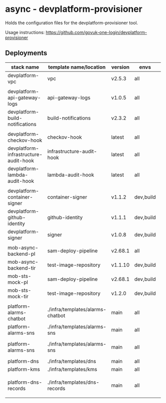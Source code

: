 # async - devplatform-provisioner

Holds the configuration files for the devplatform-provisioner tool.

Usage instructions: <https://github.com/govuk-one-login/devplatform-provisioner>

## Deployments

| stack name                            | template name/location           | version | envs      | region    | notes                 |
| ------------------------------------- | -------------------------------- | ------- | --------- | --------- | --------------------- |
| devplatform-vpc                       | vpc                              | v2.5.3  | all       |           |                       |
|                                       |                                  |         |           |           |                       |
| devplatform-api-gateway-logs          | api-gateway-logs                 | v1.0.5  | all       |           |                       |
| devplatform-build-notifications       | build-notifications              | v2.3.2  | all       |           |                       |
|                                       |                                  |         |           |           |                       |
| devplatform-checkov-hook              | checkov-hook                     | latest  | all       |           |                       |
| devplatform-infrastructure-audit-hook | infrastructure-audit-hook        | latest  | all       |           |                       |
| devplatform-lambda-audit-hook         | lambda-audit-hook                | latest  | all       |           |                       |
|                                       |                                  |         |           |           |                       |
| devplatform-container-signer          | container-signer                 | v1.1.2  | dev,build |           |                       |
| devplatform-github-identity           | github-identity                  | v1.1.1  | dev,build |           |                       |
| devplatform-signer                    | signer                           | v1.0.8  | dev,build |           |                       |
|                                       |                                  |         |           |           |                       |
| mob-async-backend-pl                  | sam-deploy-pipeline              | v2.68.1 | all       |           |                       |
| mob-async-backend-tir                 | test-image-repository            | v1.1.10 | dev,build |           |                       |
| mob-sts-mock-pl                       | sam-deploy-pipeline              | v2.68.1 | dev,build |           |                       |
| mob-sts-mock-tir                      | test-image-repository            | v1.2.0  | dev,build |           |                       |
|                                       |                                  |         |           |           |                       |
| platform-alarms-chatbot               | ./infra/templates/alarms-chatbot | main    | all       |           |                       |
| platform-alarms-sns                   | ./infra/templates/alarms-sns     | main    | all       |           |                       |
| platform-alarms-sns                   | ./infra/templates/alarms-sns     | main    | all       | us-east-1 |                       |
| platform-dns                          | ./infra/templates/dns            | main    | all       |           |                       |
| platform-kms                          | ./infra/templates/kms            | main    | all       |           | deprecated?           |
|                                       |                                  |         |           |           |                       |
| platform-dns-records                  | ./infra/templates/dns-records    | main    | all       |           | requires platform-dns |
|                                       |                                  |         |           |           |                       |

